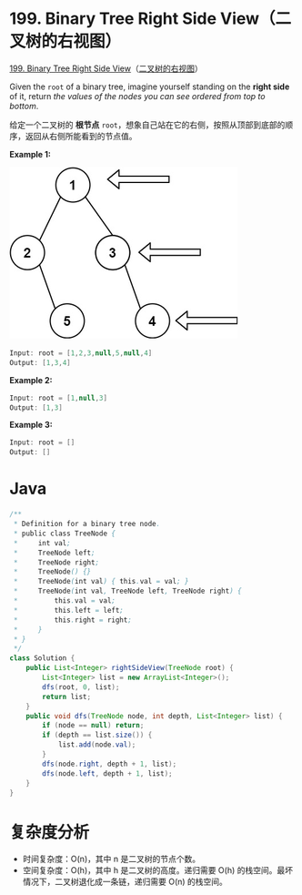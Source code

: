 # 199. Binary Tree Right Side View（二叉树的右视图）

[199. Binary Tree Right Side View](https://leetcode.com/problems/binary-tree-right-side-view/)（[二叉树的右视图](https://leetcode.cn/problems/binary-tree-right-side-view/)）

Given the `root`​ of a binary tree, imagine yourself standing on the **right side** of it, return *the values of the nodes you can see ordered from top to bottom*.

给定一个二叉树的 **根节点** `root`​，想象自己站在它的右侧，按照从顶部到底部的顺序，返回从右侧所能看到的节点值。

**Example 1:**

​![image](assets/image-20240813153657-2bu6ade.png)​

```java
Input: root = [1,2,3,null,5,null,4]
Output: [1,3,4]
```

**Example 2:**

```java
Input: root = [1,null,3]
Output: [1,3]
```

**Example 3:**

```java
Input: root = []
Output: []
```

# Java

```java
/**
 * Definition for a binary tree node.
 * public class TreeNode {
 *     int val;
 *     TreeNode left;
 *     TreeNode right;
 *     TreeNode() {}
 *     TreeNode(int val) { this.val = val; }
 *     TreeNode(int val, TreeNode left, TreeNode right) {
 *         this.val = val;
 *         this.left = left;
 *         this.right = right;
 *     }
 * }
 */
class Solution {
    public List<Integer> rightSideView(TreeNode root) {
        List<Integer> list = new ArrayList<Integer>();
        dfs(root, 0, list);
        return list;
    }
    public void dfs(TreeNode node, int depth, List<Integer> list) {
        if (node == null) return;
        if (depth == list.size()) {
            list.add(node.val);
        }
        dfs(node.right, depth + 1, list);
        dfs(node.left, depth + 1, list);
    }
}
```

# 复杂度分析

* 时间复杂度：O(n)，其中 n 是二叉树的节点个数。
* 空间复杂度：O(h)，其中 h 是二叉树的高度。递归需要 O(h) 的栈空间。最坏情况下，二叉树退化成一条链，递归需要 O(n) 的栈空间。

‍
